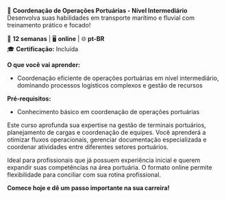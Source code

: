 🚀 **Coordenação de Operações Portuárias - Nível Intermediário**  
Desenvolva suas habilidades em transporte marítimo e fluvial com treinamento prático e focado!

📅 **12 semanas** | 🖥 **online** | 🌐 **pt-BR**  
🎓 **Certificação:** Incluída

**O que você vai aprender:**
- Coordenação eficiente de operações portuárias em nível intermediário, dominando processos logísticos complexos e gestão de recursos

**Pré-requisitos:**
- Conhecimento básico em coordenação de operações portuárias

Este curso aprofunda sua expertise na gestão de terminais portuários, planejamento de cargas e coordenação de equipes. Você aprenderá a otimizar fluxos operacionais, gerenciar documentação especializada e coordenar atividades entre diferentes setores portuários.

Ideal para profissionais que já possuem experiência inicial e querem expandir suas competências na área portuária. O formato online permite flexibilidade para conciliar com sua rotina profissional.

**Comece hoje e dê um passo importante na sua carreira!**